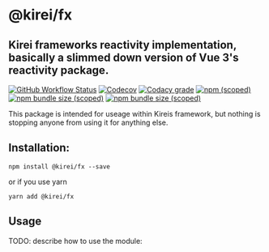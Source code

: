# @kirei/fx
## Kirei frameworks reactivity implementation, basically a slimmed down version of Vue 3's reactivity package.
[![GitHub Workflow Status](https://img.shields.io/github/workflow/status/ifaxity/kirei/Tests?style=for-the-badge)](https://github.com/iFaxity/kirei/actions)
[![Codecov](https://img.shields.io/codecov/c/github/ifaxity/kirei?style=for-the-badge)](https://codecov.io/gh/iFaxity/kirei)
[![Codacy grade](https://img.shields.io/codacy/grade/dbdf69a34ba64733ace9d8aa204248ab?style=for-the-badge)](https://app.codacy.com/manual/iFaxity/kirei/dashboard)
[![npm (scoped)](https://img.shields.io/npm/v/@kirei/fx?style=for-the-badge)](https://npmjs.org/package/@kirei/fx)
[![npm bundle size (scoped)](https://img.shields.io/bundlephobia/min/@kirei/fx?label=Bundle%20size&style=for-the-badge)](https://npmjs.org/package/@kirei/fx)
[![npm bundle size (scoped)](https://img.shields.io/bundlephobia/minzip/@kirei/fx?label=Bundle%20size%20%28gzip%29&style=for-the-badge)](https://npmjs.org/package/@kirei/fx)

This package is intended for useage within Kireis framework, but nothing is stopping anyone from using it for anything else.


## Installation:
`npm install @kirei/fx --save`

or if you use yarn

`yarn add @kirei/fx`


## Usage
TODO: describe how to use the module:
